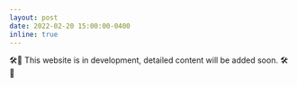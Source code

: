 ```yaml
---
layout: post
date: 2022-02-20 15:00:00-0400
inline: true
---
```

🛠🚸 This website is in development, detailed content will be added soon. 🛠🚸
